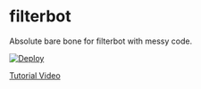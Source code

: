 # filterbot

Absolute bare bone for filterbot with messy code.

[![Deploy](https://www.herokucdn.com/deploy/button.svg)](https://heroku.com/deploy?templete=https://github.com/MasterJiraya005/Ankit-Filler)

[Tutorial Video](https://www.youtube.com/watch?v=nfjbMz9Har4)
